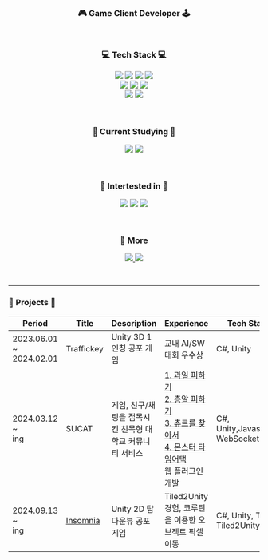 
<h3 align="center">
    🎮 Game Client Developer 🕹️
</h3>

</br>

<h3 align="center">
    💻 Tech Stack 💻
</h3>

<p align="center">
    <img src="https://img.shields.io/badge/C-0047AB?style=flat-square&logo=C&logoColor=white"/>
    <img src="https://img.shields.io/badge/C++-0067A3?style=flat-square&logo=c%2B%2B&logoColor=white"/>
    <img src="https://img.shields.io/badge/C%23-A374DB?style=flat-square&logo=Csharp&logoColor=white"/>
    <img src="https://img.shields.io/badge/Rust-FFFFFF?style=flat-square&logo=Rust&logoColor=black"/>
    
</br>
    <img src="https://img.shields.io/badge/Cocos2dX Engine-79EDFF?style=flat-square&logo=Cocos&logoColor=black"/>
    <img src="https://img.shields.io/badge/Unity Engine-000000?style=flat-square&logo=Unity&logoColor=white"/>
    <img src="https://img.shields.io/badge/CMake-D1180B?style=flat-square&logo=CMake&logoColor=black"/>
    
</br>
    <img src="https://img.shields.io/badge/Git-B90000?style=flat-square&logo=Git&logoColor=white"/>
    <img src="https://img.shields.io/badge/Github-FFFFFF?style=flat-square&logo=Github&logoColor=black"/>
</p>
</br>

<h3 align="center">
    📖 Current Studying 📖
</h3>

<p align="center">
    <img src="https://img.shields.io/badge/Unity Engine-000000?style=flat-square&logo=Unity&logoColor=white"/>
    <img src="https://img.shields.io/badge/OpenGL-FFFFFF?style=flat-square&logo=OpenGL&logoColor=blue"/>
</p>
</br>

<h3 align="center">
    🤤 Intertested in 🤤
</h3>

<p align="center">
    <img src="https://img.shields.io/badge/Unreal Engine-000000?style=flat-square&logo=Unreal Engine&logoColor=white"/>
    <img src="https://img.shields.io/badge/Bevy Engine-000000?style=flat-square&logo=Bevy&logoColor=white"/>
    <img src="https://img.shields.io/badge/Rust-FFFFFF?style=flat-square&logo=Rust&logoColor=black"/>
</p>
</br>

<h3 align="center">
    📲 More
</h3>

<p align="center">
  <a href="mailto: vwmartin@naver.com" alt="navermail">
    <img src="https://img.shields.io/badge/Naver-009630?logo=Naver&logoColor=white" />
  </a>

  <a href="_blank" target="_blank">
    <img src="https://img.shields.io/badge/-Obsidian-A45EE5?logo=Obsidian&logoColor=white" />
  </a>
</p>

</br>

----

<h3 align="left">
🚀 Projects 🚀
</h3>

| Period                          | Title                                             | Description                                                    | Experience             | Tech Stack                         |
| ------------------------------- | ------------------------------------------------- | -------------------------------------------------------------- | ---------------------- | ---------------------------------- |
| 2023.06.01 <br>~<br> 2024.02.01 | Traffickey | Unity 3D 1인칭 공포 게임 | 교내 AI/SW 대회 우수상 | C#, Unity |
| 2024.03.12 <br>~<br> ing | SUCAT | 게임, 친구/채팅을 접목시킨 친목형 대학교 커뮤니티 서비스 | [1. 과일 피하기](https://github.com/jxng-min/Avoid-Poop)<br>[2. 총알 피하기](https://github.com/jxng-min/Dont-Shoot-Slime)<br>[3. 츄르를 찾아서](https://github.com/jxng-min/Run-For-Churu)<br>[4. 몬스터 타임어택](https://github.com/jxng-min/The-savior-of-city)<br>웹 플러그인 개발 | C#, Unity,Javascript, WebSocketSharp |
| 2024.09.13 <br>~<br> ing | [Insomnia](https://github.com/jxng-min/Insomnia) | Unity 2D 탑다운뷰 공포 게임 | Tiled2Unity 경험, 코루틴을 이용한 오브젝트 픽셀 이동 | C#, Unity, Tiled, Tiled2Unity |
</br>
</div>
<!--
**Timothy-KJM/Timothy-KJM** is a ✨ _special_ ✨ repository because its `README.md` (this file) appears on your GitHub profile.

Here are some ideas to get you started:

- 🔭 I’m currently working on ...
- 🌱 I’m currently learning ...
- 👯 I’m looking to collaborate on ...
- 🤔 I’m looking for help with ...
- 💬 Ask me about ...
- 📫 How to reach me: ...
- 😄 Pronouns: ...
- ⚡ Fun fact: ...
-->
